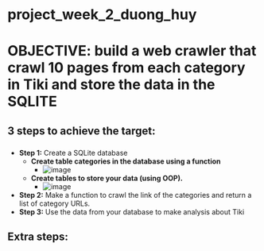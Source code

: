 # project_week_2_duong_huy
# OBJECTIVE: build a web crawler that crawl 10 pages from each category in Tiki and store the data in the SQLITE
## 3 steps to achieve the target:
###
* **Step 1:** Create a SQLite database 
    - **Create table categories in the database using a function**
        - ![image](https://scontent.fvca1-2.fna.fbcdn.net/v/t1.15752-9/120561590_251318089613690_2156431595456084934_n.png?_nc_cat=101&_nc_sid=ae9488&_nc_ohc=bMutcqrV5KgAX-3N0lM&_nc_ht=scontent.fvca1-2.fna&oh=980a4df427c5f7fbe66cd0593422f21f&oe=5F9C5D15)
    - **Create tables to store your data (using OOP).**
        - ![image]()
* **Step 2:** Make a function to crawl the link of the categories and return a list of category URLs.
* **Step 3:** Use the data from your database to make analysis about Tiki
## Extra steps:
